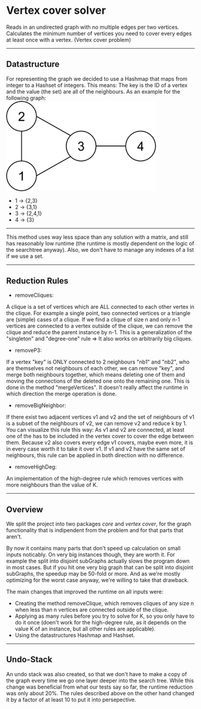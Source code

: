 # Vertex cover solver

Reads in an undirected graph with no multiple edges per two vertices.
Calculates the minimum number of vertices you need to cover every edges at least once with a vertex. (Vertex cover problem)

---
## Datastructure
For representing the graph we decided to use a Hashmap that maps from integer to a Hashset of integers. This means: The key is the ID of a vertex and the value (the set) are all of the neighbours. 
As an example for the following graph:
<img src="https://raw.githubusercontent.com/GWSoftwareTools/VertexCover/master/graph.png" width="400" alt="simple graph">
* 1 -> {2,3}
* 2 -> {3,1}
* 3 -> {2,4,1}
* 4 -> {3}

---

This method uses way less space than any solution with a matrix, and still has reasonably low runtime (the runtime is mostly
dependent on the logic of the searchtree anyway).
Also, we don't have to manage any indexes of a list if we use a set.

---

## Reduction Rules

* removeCliques: 

A clique is a set of vertices which are ALL connected to each other vertex in the clique. For example a single point,
two connected vertices or a triangle are (simple) cases of a clique. If we find a clique of size n and only n-1 vertices
are connected to a vertex outside of the clique, we can remove the clique and reduce the parent instance by n-1.
This is a generalization of the "singleton" and "degree-one" rule => It also works on arbitrarily big cliques.

* removeP3:

If a vertex "key" is ONLY connected to 2 neighbours "nb1" and "nb2", who are themselves not neighbours of each other, we can
remove "key", and merge both neighbours together, which means deleting one of them and moving the connections of the
deleted one onto the remaining one. This is done in the method "mergeVertices". It doesn't really affect the runtime
in which direction the merge operation is done.

* removeBigNeighbor:

If there exist two adjacent vertices v1 and v2 and the set of neighbours of v1 is a subset of the neighbours of
v2, we can remove v2 and reduce k by 1.
You can visualize this rule this way: As v1 and v2 are connected, at least one of the has to be included in the
vertex cover to cover the edge between them. Because v2 also covers every edge v1 covers, maybe even more, it
is in every case worth it to take it over v1. If v1 and v2 have the same set of neighbours, this rule can
be applied in both direction with no difference.

* removeHighDeg:

An implementation of the high-degree rule which removes vertices with more neighbours than the value of K.

---

## Overview 
We split the project into two packages *core* and *vertex cover*, for the graph functionality that is indipendent from the problem and for that parts that aren't.

By now it contains many parts that don't speed up calculation on small inputs noticably. On very big instances though, they are worth it. For example the split into disjoint subGraphs actually slows the program down in most cases. But if you hit one very big graph that can be split into disjoint subGraphs, the speedup may be 50-fold or more. And as we're mostly optimizing for the worst case anyway, we're willing to take that drawback.

The main changes that improved the runtime on all inputs were:
* Creating the method removeClique, which removes cliques of any size n when less than n vertices are connected outside of the clique.
* Applying as many rules before you try to solve for K, so you only have to do it once (doen't work for the high-degree rule, as it depends on the value K of an instance, but all other rules are applicable).
* Using the datastructures Hashmap and Hashset.

---

## Undo-Stack
An undo stack was also created, so that we don't have to make a copy of the graph every time we go one layer deeper into
the search tree. While this change was beneficial from what our tests say so far, the runtime reduction was only about 20%.
The rules described above on the other hand changed it by a factor of at least 10 to put it into persepective.
